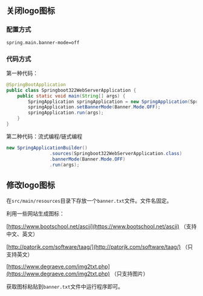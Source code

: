 
## 关闭logo图标
### 配置方式
```properties
spring.main.banner-mode=off
```


### 代码方式
第一种代码：

```java
@SpringBootApplication
public class Springboot322WebServerApplication {
    public static void main(String[] args) {
        SpringApplication springApplication = new SpringApplication(Springboot322WebServerApplication.class);
        springApplication.setBannerMode(Banner.Mode.OFF);
        springApplication.run(args);
    }
}
```


第二种代码：流式编程/链式编程

```java
new SpringApplicationBuilder()
                .sources(Springboot322WebServerApplication.class)
                .bannerMode(Banner.Mode.OFF)
                .run(args);
```



## 修改logo图标
在`src/main/resources`目录下存放一个`banner.txt`文件。文件名固定。

利用一些网站生成图标：

[https://www.bootschool.net/ascii](https://www.bootschool.net/ascii) （支持中文、英文）

[http://patorjk.com/software/taag/](http://patorjk.com/software/taag/) （只支持英文）

[https://www.degraeve.com/img2txt.php](https://www.degraeve.com/img2txt.php) （只支持图片）

获取图标粘贴到`banner.txt`文件中运行程序即可。

